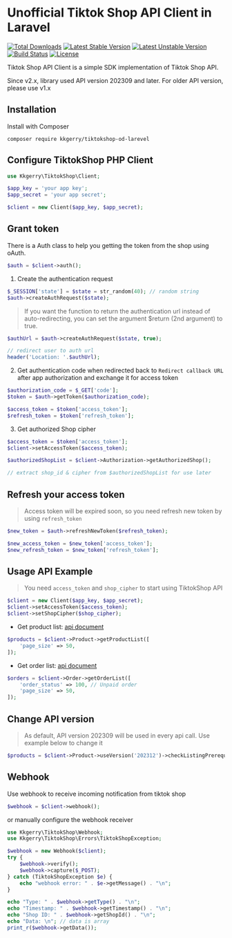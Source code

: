 # Unofficial Tiktok Shop API Client in Laravel

[![Total Downloads](https://poser.pugx.org/ecomphp/tiktokshop-php/downloads)](https://packagist.org/packages/ecomphp/tiktokshop-php) 
[![Latest Stable Version](https://poser.pugx.org/ecomphp/tiktokshop-php/v/stable)](https://packagist.org/packages/ecomphp/tiktokshop-php) 
[![Latest Unstable Version](https://poser.pugx.org/ecomphp/tiktokshop-php/v/unstable)](https://packagist.org/packages/ecomphp/tiktokshop-php)
[![Build Status](https://img.shields.io/github/actions/workflow/status/ecomphp/tiktokshop-php/ci.yml?branch=master&label=ci%20build&style=flat-square)](https://github.com/ecomphp/tiktokshop-php/actions?query=workflow%3ATest)
[![License](https://poser.pugx.org/ecomphp/tiktokshop-php/license)](https://packagist.org/packages/ecomphp/tiktokshop-php)

Tiktok Shop API Client is a simple SDK implementation of Tiktok Shop API.

Since v2.x, library used API version 202309 and later. For older API version, please use v1.x

## Installation

Install with Composer

```shell
composer require kkgerry/tiktokshop-od-larevel
```

## Configure TiktokShop PHP Client

```php
use Kkgerry\TiktokShop\Client;

$app_key = 'your app key';
$app_secret = 'your app secret';

$client = new Client($app_key, $app_secret);
```

## Grant token

There is a Auth class to help you getting the token from the shop using oAuth.

```php
$auth = $client->auth();
```

1) Create the authentication request

```php
$_SESSION['state'] = $state = str_random(40); // random string
$auth->createAuthRequest($state);
```

> If you want the function to return the authentication url instead of auto-redirecting, you can set the argument $return (2nd argument) to true.

```php
$authUrl = $auth->createAuthRequest($state, true);

// redirect user to auth url
header('Location: '.$authUrl);
```

2) Get authentication code when redirected back to `Redirect callback URL` after app authorization and exchange it for access token

```php
$authorization_code = $_GET['code'];
$token = $auth->getToken($authorization_code);

$access_token = $token['access_token'];
$refresh_token = $token['refresh_token'];
```

3) Get authorized Shop cipher

```php
$access_token = $token['access_token'];
$client->setAccessToken($access_token);

$authorizedShopList = $client->Authorization->getAuthorizedShop();

// extract shop_id & cipher from $authorizedShopList for use later
```

## Refresh your access token

> Access token will be expired soon, so you need refresh new token by using `refresh_token`

```php
$new_token = $auth->refreshNewToken($refresh_token);

$new_access_token = $new_token['access_token'];
$new_refresh_token = $new_token['refresh_token'];
```
## Usage API Example

> You need `access_token` and `shop_cipher` to start using TiktokShop API

```php
$client = new Client($app_key, $app_secret);
$client->setAccessToken($access_token);
$client->setShopCipher($shop_cipher);
```

* Get product list: [api document](https://developers.tiktok-shops.com/documents/document/237487)

```php
$products = $client->Product->getProductList([
    'page_size' => 50,
]);
```

* Get order list: [api document](https://developers.tiktok-shops.com/documents/document/237434)

```php
$orders = $client->Order->getOrderList([
    'order_status' => 100, // Unpaid order
    'page_size' => 50,
]);
```

## Change API version

> As default, API version 202309 will be used in every api call. Use example below to change it

```php
$products = $client->Product->useVersion('202312')->checkListingPrerequisites(); 
```

## Webhook

Use webhook to receive incoming notification from tiktok shop

```php
$webhook = $client->webhook();
```

or manually configure the webhook receiver

```php
use Kkgerry\TiktokShop\Webhook;
use Kkgerry\TiktokShop\Errors\TiktokShopException;

$webhook = new Webhook($client);
try {
    $webhook->verify();
    $webhook->capture($_POST);
} catch (TiktokShopException $e) {
    echo "webhook error: " . $e->getMessage() . "\n";
}
```

```php
echo "Type: " . $webhook->getType() . "\n";
echo "Timestamp: " . $webhook->getTimestamp() . "\n";
echo "Shop ID: " . $webhook->getShopId() . "\n";
echo "Data: \n"; // data is array
print_r($webhook->getData());

```
